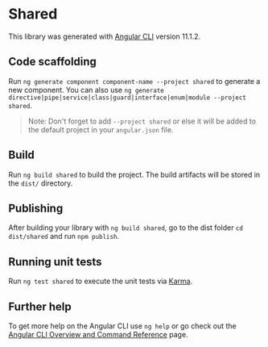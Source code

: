 # Shared

This library was generated with [Angular CLI](https://github.com/angular/angular-cli) version 11.1.2.

## Code scaffolding

Run `ng generate component component-name --project shared` to generate a new component. You can also use `ng generate directive|pipe|service|class|guard|interface|enum|module --project shared`.
> Note: Don't forget to add `--project shared` or else it will be added to the default project in your `angular.json` file. 

## Build

Run `ng build shared` to build the project. The build artifacts will be stored in the `dist/` directory.

## Publishing

After building your library with `ng build shared`, go to the dist folder `cd dist/shared` and run `npm publish`.

## Running unit tests

Run `ng test shared` to execute the unit tests via [Karma](https://karma-runner.github.io).

## Further help

To get more help on the Angular CLI use `ng help` or go check out the [Angular CLI Overview and Command Reference](https://angular.io/cli) page.
